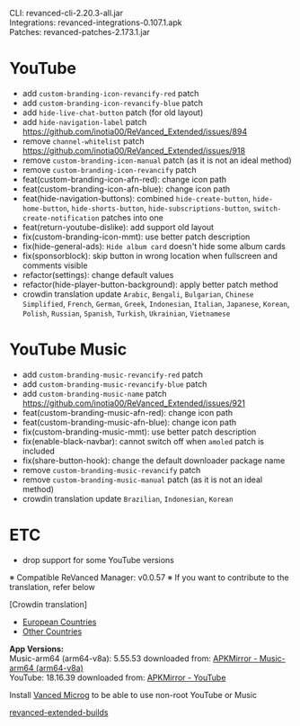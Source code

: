 CLI: revanced-cli-2.20.3-all.jar  
Integrations: revanced-integrations-0.107.1.apk  
Patches: revanced-patches-2.173.1.jar  

YouTube
==
- add `custom-branding-icon-revancify-red` patch
- add `custom-branding-icon-revancify-blue` patch
- add `hide-live-chat-button` patch (for old layout)
- add `hide-navigation-label` patch https://github.com/inotia00/ReVanced_Extended/issues/894
- remove `channel-whitelist` patch https://github.com/inotia00/ReVanced_Extended/issues/918
- remove `custom-branding-icon-manual` patch (as it is not an ideal method)
- remove `custom-branding-icon-revancify` patch
- feat(custom-branding-icon-afn-red): change icon path
- feat(custom-branding-icon-afn-blue): change icon path
- feat(hide-navigation-buttons): combined `hide-create-button`, `hide-home-button`, `hide-shorts-button`, `hide-subscriptions-button`, `switch-create-notification` patches into one
- feat(return-youtube-dislike): add support old layout
- fix(custom-branding-icon-mmt): use better patch description
- fix(hide-general-ads): `Hide album card` doesn't hide some album cards
- fix(sponsorblock): skip button in wrong location when fullscreen and comments visible
- refactor(settings): change default values
- refactor(hide-player-button-background): apply better patch method
- crowdin translation update
`Arabic`, `Bengali`, `Bulgarian`, `Chinese Simplified`, `French`, `German`, `Greek`, `Indonesian`, `Italian`, `Japanese`, `Korean`, `Polish`, `Russian`, `Spanish`, `Turkish`, `Ukrainian`, `Vietnamese`


YouTube Music
==
- add `custom-branding-music-revancify-red` patch
- add `custom-branding-music-revancify-blue` patch
- add `custom-branding-music-name` patch https://github.com/inotia00/ReVanced_Extended/issues/921
- feat(custom-branding-music-afn-red): change icon path
- feat(custom-branding-music-afn-blue): change icon path
- fix(custom-branding-music-mmt): use better patch description
- fix(enable-black-navbar): cannot switch off when `amoled` patch is included
- fix(share-button-hook): change the default downloader package name
- remove `custom-branding-music-revancify` patch
- remove `custom-branding-music-manual` patch (as it is not an ideal method)
- crowdin translation update
`Brazilian`, `Indonesian`, `Korean`


ETC
==
- drop support for some YouTube versions


※ Compatible ReVanced Manager: v0.0.57
※ If you want to contribute to the translation, refer below

[Crowdin translation]
- [European Countries](https://crowdin.com/project/revancedextendedeu)
- [Other Countries](https://crowdin.com/project/revancedextended)
  
**App Versions:**  
Music-arm64 (arm64-v8a): 5.55.53
downloaded from: [APKMirror - Music-arm64 (arm64-v8a)](https://www.apkmirror.com/apk/google-inc/youtube-music/youtube-music-5-55-53-release/youtube-music-5-55-53-2-android-apk-download/)  
YouTube: 18.16.39
downloaded from: [APKMirror - YouTube](https://www.apkmirror.com/apk/google-inc/youtube/youtube-18-16-39-release/youtube-18-16-39-android-apk-download/)  

Install [Vanced Microg](https://github.com/inotia00/VancedMicroG/releases) to be able to use non-root YouTube or Music  

[revanced-extended-builds](https://github.com/E85Addict/revanced-extended-builds)  
